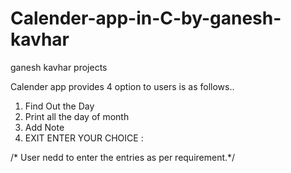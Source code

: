 # Calender-app-in-C-by-ganesh-kavhar
ganesh kavhar projects


Calender app provides 4 option to users is as follows..

1. Find Out the Day
2. Print all the day of month
3. Add Note
4. EXIT
ENTER YOUR CHOICE :



/* User nedd to enter the entries as per requirement.*/

